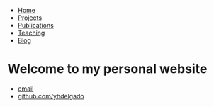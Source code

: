 <html lang="en">
<!--[if IE 9]>
<html class="ie9" lang="en">    <![endif]-->
<!--[if IE 8]>
<html class="ie8" lang="en">    <![endif]-->
<head>
   <meta http-equiv="Content-Type" content="text/html; charset=utf-8" />
   <meta http-equiv="X-UA-Compatible" content="IE=edge">
   <meta name=viewport content="width=device-width, initial-scale=1">

   <!-- Begin SEO tags -->
   <title>Yusniel Hidalgo Delgado | Home</title>

   <meta name="description" content="">
   <meta name="keywords" content="">
   <meta name="author" content="Yusniel Hidalgo Delgado">
   <meta name="robots" content="index"/>

   <meta property="og:title" content="Yusniel Hidalgo Delgado | Home" />
   <meta property="og:locale" content="en_US" />
   <meta property="og:description" content="" />
   <link rel="canonical" href="https://yhdelgado.github.io/" />
   <meta property="og:url" content="https://yhdelgado.github.io/" />
   <meta property="og:site_name" content="Yusniel Hidalgo Delgado" />
   <meta property="og:image" content="" />
   <meta name="twitter:card" content="summary_large_image" />
   <meta name="twitter:site" content="@yhdelgado" />
   <script type="application/ld+json">
    {
      "@type":"WebSite",
      "url":"https://yhdelgado.github.io/",
      "headline":"Yusniel Hidalgo Delgado",
      "name":"Yusniel Hidalgo Delgado",
      "image":"",
      "description":"",
      "@context":"http://schema.org"}
   </script>
   <link rel="stylesheet" type="text/css" href="/css/main.css">
</head>
<body>
		<nav>
    		<ul>
        		<li><a href="/">Home</a></li>
	        	<li><a href="/projects">Projects</a></li>
        		<li><a href="/publications">Publications</a></li>
			<li><a href="/teaching">Teaching</a></li>
        		<li><a href="/blog">Blog</a></li>
    		</ul>
		</nav>
		<div class="container">
    		<div class="blurb">
        		<h1>Welcome to my personal website</h1>
				<p></p>
    		</div><!-- /.blurb -->
		</div><!-- /.container -->
		<footer>
    		<ul>
        		<li><a href="mailto:yhidalgo86@gmail.com">email</a></li>
        		<li><a href="https://github.com/yhdelgado">github.com/yhdelgado</a></li>
			</ul>
		</footer>
</body>
</html>
